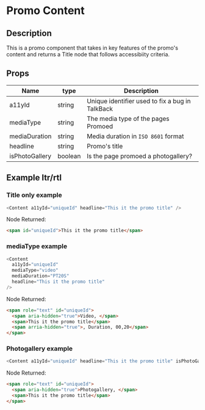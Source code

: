 # Promo Content

## Description

This is a promo component that takes in key features of the promo's content and returns a Title node that follows accessibiity criteria.

## Props

| Name           | type    | Description                                     |
| -------------- | ------- | ----------------------------------------------- |
| a11yId         | string  | Unique identifier used to fix a bug in TalkBack |
| mediaType      | string  | The media type of the pages Promoed             |
| mediaDuration  | string  | Media duration in `ISO 8601` format             |
| headline       | string  | Promo's title                                   |
| isPhotoGallery | boolean | Is the page promoed a photogallery?             |

## Example ltr/rtl

### Title only example

```javascript
<Content a11yId="uniqueId" headline="This it the promo title" />
```

Node Returned:

```html
<span id="uniqueId">This it the promo title</span>
```

### mediaType example

```javascript
<Content
  a11yId="uniqueId"
  mediaType="video"
  mediaDuration="PT20S"
  headline="This it the promo title"
/>
```

Node Returned:

```html
<span role="text" id="uniqueId">
  <span aria-hidden="true">Video, </span>
  <span>This it the promo title</span>
  <span arria-hidden="true">, Duration, 00,20</span>
</span>
```

### Photogallery example

```javascript
<Content a11yId="uniqueId" headline="This it the promo title" isPhotoGallery />
```

Node Returned:

```html
<span role="text" id="uniqueId">
  <span aria-hidden="true">Photogallery, </span>
  <span>This it the promo title</span>
</span>
```
